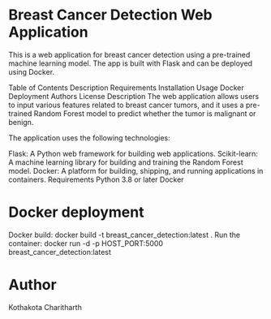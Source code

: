 # Breast Cancer Detection Web Application
This is a web application for breast cancer detection using a pre-trained machine learning model. The app is built with Flask and can be deployed using Docker.

Table of Contents
Description
Requirements
Installation
Usage
Docker Deployment
Authors
License
Description
The web application allows users to input various features related to breast cancer tumors, and it uses a pre-trained Random Forest model to predict whether the tumor is malignant or benign.

The application uses the following technologies:

Flask: A Python web framework for building web applications.
Scikit-learn: A machine learning library for building and training the Random Forest model.
Docker: A platform for building, shipping, and running applications in containers.
Requirements
Python 3.8 or later
Docker

# Docker deployment
Docker build: docker build -t breast_cancer_detection:latest .
Run the container: docker run -d -p HOST_PORT:5000 breast_cancer_detection:latest



# Author
Kothakota Charitharth


